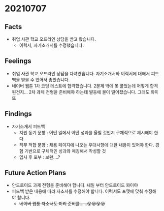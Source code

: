 # 20210707

## Facts

- 취업 사관 학교 오프라인 상담을 받고 왔습니다. 
  - 이력서, 자기소개서를 수정했습니다. 

## Feelings

- 취업 사관 학교 오프라인 상담을 다녀왔습니다. 자기소개서와 이력서에 대해서 피드백을 받을 수 있어서 좋았습니다. 
- 네이버 웹툰 1차 코딩 테스트에 합격했습니다. 2문제 밖에 못 풀었는데 어떻게 합격된건지... 2차 과제 전형을 준비해야 하는데 발등에 불이 떨어졌습니다. 그래도 화이또

## Findings

- 자기소개서 피드백 
  - 지원 동기 문항 : 어떤 일에서 어떤 성과를 올릴 것인지 구체적으로 제시해야 한다.
  - 직무 적합 문항 : 채용 페이지에 나오는 우대사항에 대한 내용이 있어야 한다. 경험 기반으로 구체적인 성과와 매칭해서 작성할 것 
  - 입사 후 포부 : 보완....?

## Future Action Plans

* 안드로이드 과제 전형을 준비해야 합니다. 내일 부터 안드로이드 퐈이야 
* 피드백 받은 내용에 따라 자소서를 수정해야 합니다. 이력서도 포맷에 맞춰 수정해야 합니다. 
  * ~~네이버 웹툰 자소서도 미리 준비를......😵😵😵😵~~

